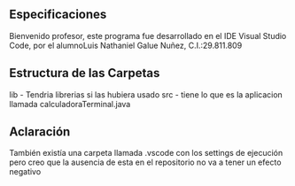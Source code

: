 ## Especificaciones

Bienvenido profesor, este programa fue desarrollado en el IDE Visual Studio Code, por el alumnoLuis Nathaniel Galue Nuñez, C.I.:29.811.809

## Estructura de las Carpetas

lib - Tendria librerias si las hubiera usado
src - tiene lo que es la aplicacion llamada calculadoraTerminal.java

## Aclaración
También existía una carpeta llamada .vscode con los settings de ejecución pero creo que la ausencia de esta en el repositorio no va a tener un efecto negativo
